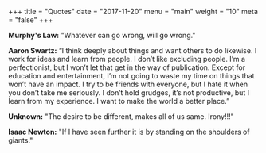 +++
title = "Quotes"
date = "2017-11-20"
menu = "main"
weight = "10"
meta = "false"
+++

**Murphy's Law:** "Whatever can go wrong, will go wrong."

**Aaron Swartz:** “I think deeply about things and want others to do likewise. I work for ideas and learn from people. I don’t like excluding people. I’m a perfectionist, but I won’t let that get in the way of publication. Except for education and entertainment, I’m not going to waste my time on things that won’t have an impact. I try to be friends with everyone, but I hate it when you don’t take me seriously. I don’t hold grudges, it’s not productive, but I learn from my experience. I want to make the world a better place.”

**Unknown:** "The desire to be different, makes all of us same. Irony!!!"

**Isaac Newton:** "If I have seen further it is by standing on the shoulders of giants."